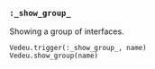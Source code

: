 ### `:_show_group_`
Showing a group of interfaces.

    Vedeu.trigger(:_show_group_, name)
    Vedeu.show_group(name)
